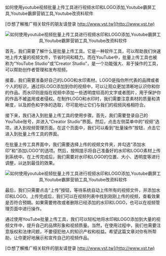 如何使用youtube视频批量上传工具进行视频水印和LOGO添加,Youtube霸屏工具,Youtube霸屏营销工具,Youtube改资料软件

[😍想了解推广相关软件的朋友请登录 http://www.vst.tw](http://www.vst.tw)

 <center><img src="https://vst.tw/MP4/tuiguang/png/7.png" alt="如何使用youtube视频批量上传工具进行视频水印和LOGO添加,Youtube霸屏工具,Youtube霸屏营销工具,Youtube改资料软件"></center>

首先，我们需要了解什么是批量上传工具。它是一种软件工具，可以帮助我们快速地上传大量的视频文件，节省时间和精力。而在YouTube中，批量上传工具也被称为“YouTube Studio”或“Creator Studio”，是一个功能强大、易于操作的工具，可以帮助创作者管理和发布视频。

接着，我们需要准备好自己的LOGO和水印素材。LOGO是指你所代表的品牌或者个人的标识，通过将LOGO添加到你的视频中，可以让观众更加清晰地认识你和你的作品。而水印则是指在视频中添加一些透明度较高的文字或者图片，用于保护你的作品不被盗用或者侵权。在制作LOGO和水印时，我们需要注意素材的质量和清晰度，以及颜色和字体的选取，尽可能地让它们与我们的视频风格相符合。

接下来，我们进入到批量上传工具的使用步骤。首先，我们需要登录自己的YouTube账号，并进入“Creator Studio”界面。然后，点击左侧菜单中的“视频”选项，进入到视频管理页面。在这个页面中，我们可以看到“批量操作”按钮，点击它进入到批量上传工具的界面。

在批量上传工具界面中，我们需要选择上传的视频文件夹，并勾选“添加水印”和“添加LOGO”的选项。然后，按照提示将自己准备好的水印和LOGO素材上传到系统中。在上传完成后，我们需要对水印和LOGO的位置、大小、透明度等进行调整，以达到最佳的效果。

 <center><img src="https://vst.tw/MP4/tuiguang/png/8.png" alt="如何使用youtube视频批量上传工具进行视频水印和LOGO添加,Youtube霸屏工具,Youtube霸屏营销工具,Youtube改资料软件"></center>

最后，我们只需要点击“上传”按钮，等待系统自动上传所有的视频文件，并添加水印和LOGO。上传完成后，我们可以在视频列表中找到刚刚上传的视频，查看效果是否符合预期。如果需要修改或者删除已经添加的水印和LOGO，也可以在视频管理页面中进行操作。

通过使用YouTube批量上传工具，我们可以轻松地将水印和LOGO添加到大量的视频文件中，提升自己的品牌形象和视频质量。当然，在使用过程中，我们也需要注意版权和法律问题，不要侵犯他人的知识产权和权益。希望这篇文章对你有所帮助，让你更好地展示和宣传自己的视频作品。

[😍想了解推广相关软件的朋友请登录 http://www.vst.tw](http://www.vst.tw)



